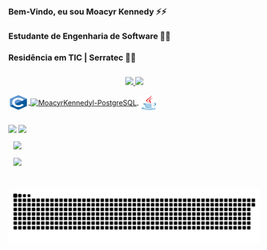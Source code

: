 ### Bem-Vindo, eu sou Moacyr Kennedy ⚡⚡
### Estudante de Engenharia de Software 👨‍💻
### Residência em TIC | Serratec 🚀🚀

  ##


<div align="center">
  <a href="https://github.com/MoacyrKennedy">
  <img height="150em" src="https://github-readme-stats.vercel.app/api?username=MoacyrKennedy&show_icons=true&theme=dark&include_all_commits=true&count_private=true"/>
  <img height="150em" src="https://github-readme-stats.vercel.app/api/top-langs/?username=MoacyrKennedy&layout=compact&langs_count=7&theme=dark"/>
</div>
<div style="display: inline_block"><br>
  <img align="center" alt="MoacyrKennedy-C" height="30" width="40" src="https://raw.githubusercontent.com/devicons/devicon/master/icons/c/c-original.svg">
  <img align="center" alt="MoacyrKennedyl-PostgreSQL" height="30" width="40" src="https://cdn.jsdelivr.net/gh/devicons/devicon/icons/postgresql/postgresql-original.svg">
  
  <img align="center" alt="Rafa-Python" height="30" width="40" src="https://raw.githubusercontent.com/devicons/devicon/master/icons/java/java-original.svg">
  
          
</div>
  
  ##
  
<div align="center" style="display: inline-block"> 
  	<a href="https://www.linkedin.com/in/moacyrkennedy/" target="_blank"><img src="https://img.shields.io/badge/LinkedIn-0077B5?style=for-the-badge&logo=linkedin&logoColor=white" target="_blank"></a>
 <a href="https://discord.gg/pxsqA2K9" target="_blank"><img src="https://img.shields.io/badge/Discord-7289DA?style=for-the-badge&logo=discord&logoColor=white" target="_blank"></a> 
 
 <a href="https://www.instagram.com/kenedy_camacho/" target="_blank"><img src="https://img.shields.io/badge/-Instagram-%23E4405F?style=for-the-badge&logo=instagram&logoColor=white" target="_blank"></a>
 
  <a href = "mailto:kennedymoacyr@gmail.com"><img src="https://img.shields.io/badge/-Gmail-%23333?style=for-the-badge&logo=gmail&logoColor=white" target="_blank"></a>
  
  ##
 
 
</div>

![Snake animation](https://github.com/GabrielaZanetti/GabrielaZanetti/blob/output/github-contribution-grid-snake.svg)

